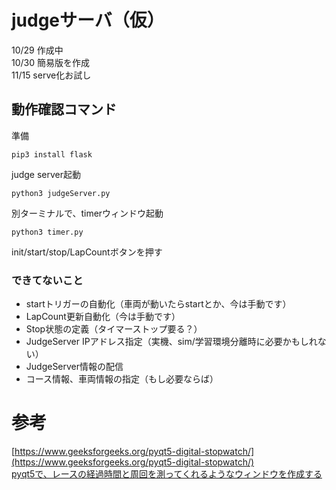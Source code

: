 # judgeサーバ（仮）

10/29 作成中<br>
10/30 簡易版を作成<br>
11/15 serve化お試し<br>

## 動作確認コマンド
準備

```
pip3 install flask
```

judge server起動

```
python3 judgeServer.py
```

別ターミナルで、timerウィンドウ起動

```
python3 timer.py
```

init/start/stop/LapCountボタンを押す

### できてないこと

- startトリガーの自動化（車両が動いたらstartとか、今は手動です）
- LapCount更新自動化（今は手動です）
- Stop状態の定義（タイマーストップ要る？）
- JudgeServer IPアドレス指定（実機、sim/学習環境分離時に必要かもしれない）
- JudgeServer情報の配信
- コース情報、車両情報の指定（もし必要ならば）

# 参考

[https://www.geeksforgeeks.org/pyqt5-digital-stopwatch/](https://www.geeksforgeeks.org/pyqt5-digital-stopwatch/)<br>
[pyqt5で、レースの経過時間と周回を測ってくれるようなウィンドウを作成する](https://qiita.com/seigot/items/258e96381269e2aa2cd1)<br>
